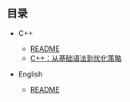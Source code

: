 <!-- docs/_sidebar.md -->

<!-- * [Home](/) -->

## 目录

- C++

  - [README](C++/README.md)
  - [C++：从基础语法到优化策略](C++/C:C++：从基础语法到优化策略/)
- English
  - [README](English/README.md)
